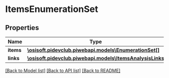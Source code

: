 # ItemsEnumerationSet

## Properties
Name | Type | Description | Notes
------------ | ------------- | ------------- | -------------
**items** | [**\osisoft.pidevclub.piwebapi.models\EnumerationSet[]**](EnumerationSet.md) |  | [optional] 
**links** | [**\osisoft.pidevclub.piwebapi.models\ItemsAnalysisLinks**](ItemsAnalysisLinks.md) |  | [optional] 

[[Back to Model list]](../README.md#documentation-for-models) [[Back to API list]](../README.md#documentation-for-api-endpoints) [[Back to README]](../README.md)


